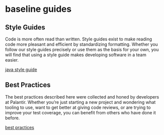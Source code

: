# baseline guides

## Style Guides
Code is more often read than written. Style guides exist to make reading code more pleasant and efficient by
standardizing formatting. Whether you follow our style guides precisely or use them as the basis for your
own, you will find that using a style guide makes developing software in a team easier.

[java style guide](java-style-guide/readme.md)

## Best Practices
The best practices described here were collected and honed by developers at Palantir. Whether
you’re just starting a new project and wondering what tooling to use, want to get better at
giving code reviews, or are trying to improve your test coverage, you can benefit from others
who have done it before.

[best practices](best-practices/readme.md)
